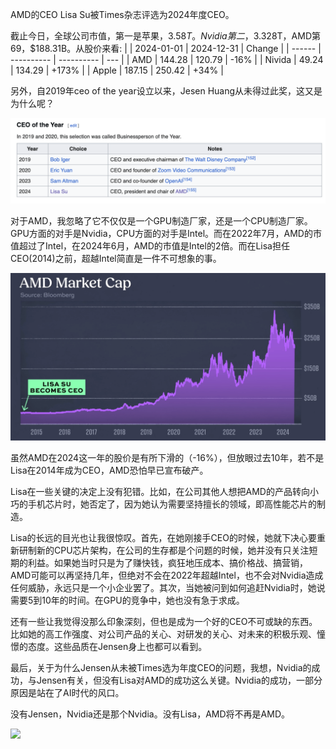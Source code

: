 AMD的CEO Lisa Su被Times杂志评选为2024年度CEO。

截止今日，全球公司市值，第一是苹果，$3.58T。Nvidia第二，$3.328T，AMD第69，$188.31B。从股价来看:
|        | 2024-01-01 | 2024-12-31 | Change |
| ------ | ---------- | ---------- | --- |
| AMD    | 144.28 | 120.79 | -16% |
| Nivida | 49.24 | 134.29 | +173% |
| Apple  | 187.15 | 250.42 | +34% |

另外，自2019年ceo of the year设立以来，Jesen Huang从未得过此奖，这又是为什么呢？

![](/images/250111-1.png)

对于AMD，我忽略了它不仅仅是一个GPU制造厂家，还是一个CPU制造厂家。GPU方面的对手是Nvidia，CPU方面的对手是Intel。而在2022年7月，AMD的市值超过了Intel，在2024年6月，AMD的市值是Intel的2倍。而在Lisa担任CEO(2014)之前，超越Intel简直是一件不可想象的事。

![](/images/20250111-2.png)

虽然AMD在2024这一年的股价是有所下滑的（-16%），但放眼过去10年，若不是Lisa在2014年成为CEO，AMD恐怕早已宣布破产。

Lisa在一些关键的决定上没有犯错。比如，在公司其他人想把AMD的产品转向小巧的手机芯片时，她否定了，因为她认为需要坚持擅长的领域，即高性能芯片的制造。

Lisa的长远的目光也让我很惊叹。首先，在她刚接手CEO的时候，她就下决心要重新研制新的CPU芯片架构，在公司的生存都是个问题的时候，她并没有只关注短期的利益。如果她当时只是为了赚快钱，疯狂地压成本、搞价格战、搞营销，AMD可能可以再坚持几年，但绝对不会在2022年超越Intel，也不会对Nvidia造成任何威胁，永远只是一个小企业罢了。其次，当她被问到如何追赶Nvidia时，她说需要5到10年的时间。在GPU的竞争中，她也没有急于求成。

还有一些让我觉得没那么印象深刻，但也是成为一个好的CEO不可或缺的东西。比如她的高工作强度、对公司产品的关心、对研发的关心、对未来的积极乐观、憧憬的态度。这些品质在Jensen身上也都可以看到。

最后，关于为什么Jensen从未被Times选为年度CEO的问题，我想，Nvidia的成功，与Jensen有关，但没有Lisa对AMD的成功这么关键。Nvidia的成功，一部分原因是站在了AI时代的风口。

没有Jensen，Nvidia还是那个Nvidia。没有Lisa，AMD将不再是AMD。

![](/images/20250111-4.png)